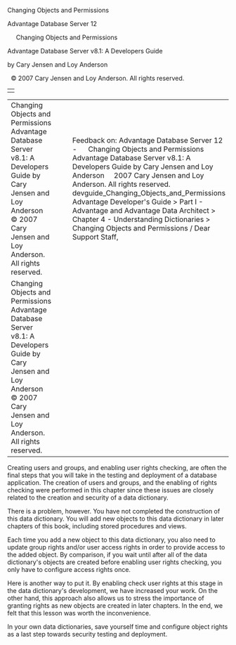 Changing Objects and Permissions




Advantage Database Server 12  

     Changing Objects and Permissions

Advantage Database Server v8.1: A Developers Guide

by Cary Jensen and Loy Anderson

  © 2007 Cary Jensen and Loy Anderson. All rights reserved.

|  |
| --- |
|  |

|  |  |  |  |  |
| --- | --- | --- | --- | --- |
| Changing Objects and Permissions  Advantage Database Server v8.1: A Developers Guide  by Cary Jensen and Loy Anderson    © 2007 Cary Jensen and Loy Anderson. All rights reserved. |  |  | Feedback on: Advantage Database Server 12 -      Changing Objects and Permissions Advantage Database Server v8.1: A Developers Guide by Cary Jensen and Loy Anderson     2007 Cary Jensen and Loy Anderson. All rights reserved. devguide\_Changing\_Objects\_and\_Permissions Advantage Developer's Guide > Part I - Advantage and Advantage Data Architect > Chapter 4 - Understanding Dictionaries > Changing Objects and Permissions / Dear Support Staff, |  |
| Changing Objects and Permissions  Advantage Database Server v8.1: A Developers Guide  by Cary Jensen and Loy Anderson    © 2007 Cary Jensen and Loy Anderson. All rights reserved. |  |  |  |  |

Creating users and groups, and enabling user rights checking, are often the final steps that you will take in the testing and deployment of a database application. The creation of users and groups, and the enabling of rights checking were performed in this chapter since these issues are closely related to the creation and security of a data dictionary.

There is a problem, however. You have not completed the construction of this data dictionary. You will add new objects to this data dictionary in later chapters of this book, including stored procedures and views.

Each time you add a new object to this data dictionary, you also need to update group rights and/or user access rights in order to provide access to the added object. By comparison, if you wait until after all of the data dictionary's objects are created before enabling user rights checking, you only have to configure access rights once.

Here is another way to put it. By enabling check user rights at this stage in the data dictionary's development, we have increased your work. On the other hand, this approach also allows us to stress the importance of granting rights as new objects are created in later chapters. In the end, we felt that this lesson was worth the inconvenience.

In your own data dictionaries, save yourself time and configure object rights as a last step towards security testing and deployment.